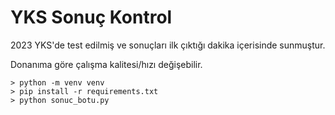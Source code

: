 # YKS Sonuç Kontrol

2023 YKS'de test edilmiş ve sonuçları ilk çıktığı dakika içerisinde sunmuştur.

Donanıma göre çalışma kalitesi/hızı değişebilir.

```shell
> python -m venv venv
> pip install -r requirements.txt
> python sonuc_botu.py
```